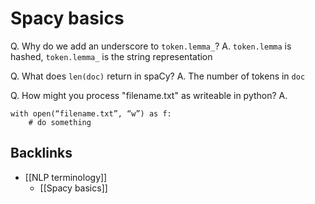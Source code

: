 # Spacy basics
Q. Why do we add an underscore to `token.lemma_`?
A. `token.lemma` is hashed, `token.lemma_` is the string representation

Q. What does `len(doc)` return in spaCy?
A. The number of tokens in `doc`

Q. How might you process "filename.txt" as writeable in python?
A. 
```
with open(“filename.txt”, “w”) as f:
	# do something
```

## Backlinks
* [[NLP terminology]]
	* [[Spacy basics]]

<!-- #anki/deck/ML #anki/tag/NLP -->

<!-- {BearID:70346FF6-03CC-4753-A337-56CDB14141CB-31546-000049B439DE050A} -->
